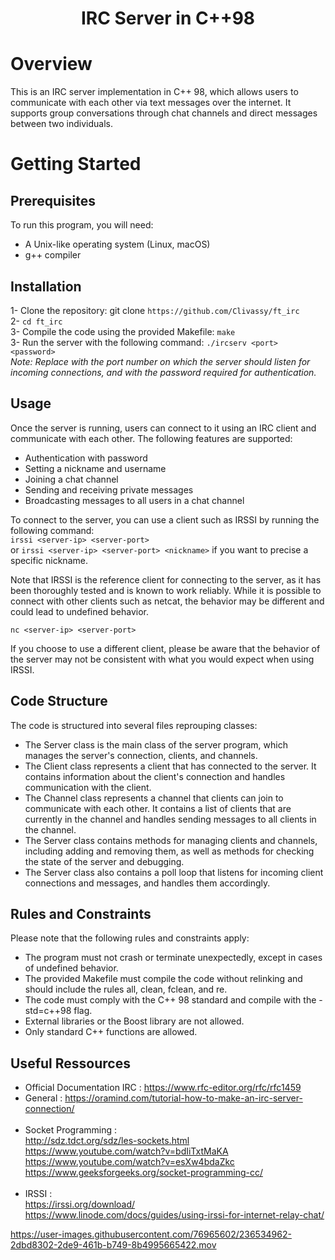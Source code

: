 <h1 align="center">IRC Server in C++98</h1>

# Overview
This is an IRC server implementation in C++ 98, which allows users to communicate with each other via text messages over the internet. It supports group conversations through chat channels and direct messages between two individuals.

# Getting Started

## Prerequisites
To run this program, you will need:

- A Unix-like operating system (Linux, macOS)<br>
- g++ compiler

## Installation
1- Clone the repository: git clone ``https://github.com/Clivassy/ft_irc``<br>
2- ``cd ft_irc`` <br>
3- Compile the code using the provided Makefile: ``make``<br>
3- Run the server with the following command: ``./ircserv <port> <password>`` <br>
<i>Note: Replace <port> with the port number on which the server should listen for incoming connections, and <password> with the password required for authentication.</i><br>

## Usage
Once the server is running, users can connect to it using an IRC client and communicate with each other. The following features are supported:<br>

- Authentication with password
- Setting a nickname and username
- Joining a chat channel
- Sending and receiving private messages
- Broadcasting messages to all users in a chat channel

To connect to the server, you can use a client such as IRSSI by running the following command:<br>
`` irssi <server-ip> <server-port> `` <br>
or `` irssi <server-ip> <server-port> <nickname> `` if you want to precise a specific nickname.

Note that IRSSI is the reference client for connecting to the server, as it has been thoroughly tested and is known to work reliably. 
While it is possible to connect with other clients such as netcat, the behavior may be different and could lead to undefined behavior.<br>

``nc <server-ip> <server-port>``

If you choose to use a different client, please be aware that the behavior of the server may not be consistent 
with what you would expect when using IRSSI.

## Code Structure

The code is structured into several files reprouping classes:<br>
- The Server class is the main class of the server program, which manages the server's connection, clients, and channels.<br>
- The Client class represents a client that has connected to the server. It contains information about the client's connection and handles communication with the client.<br>
- The Channel class represents a channel that clients can join to communicate with each other. It contains a list of clients that are currently in the channel and handles sending messages to all clients in the channel.<br>
- The Server class contains methods for managing clients and channels, including adding and removing them, as well as methods for checking the state of the server and debugging.<br>
- The Server class also contains a poll loop that listens for incoming client connections and messages, and handles them accordingly.<br>

## Rules and Constraints

Please note that the following rules and constraints apply:<br>

- The program must not crash or terminate unexpectedly, except in cases of undefined behavior.<br>
- The provided Makefile must compile the code without relinking and should include the rules all, clean, fclean, and re.<br>
- The code must comply with the C++ 98 standard and compile with the -std=c++98 flag.<br>
- External libraries or the Boost library are not allowed.<br>
- Only standard C++ functions are allowed.<br>

## Useful Ressources 

- Official Documentation IRC : <https://www.rfc-editor.org/rfc/rfc1459><br>
- General : <https://oramind.com/tutorial-how-to-make-an-irc-server-connection/> <br><br>
- Socket Programming : <br>
<http://sdz.tdct.org/sdz/les-sockets.html><br>
<https://www.youtube.com/watch?v=bdIiTxtMaKA><br>
<https://www.youtube.com/watch?v=esXw4bdaZkc><br>
<https://www.geeksforgeeks.org/socket-programming-cc/><br><br>
- IRSSI :<br>
<https://irssi.org/download/> <br>
<https://www.linode.com/docs/guides/using-irssi-for-internet-relay-chat/>




https://user-images.githubusercontent.com/76965602/236534962-2dbd8302-2de9-461b-b749-8b4995665422.mov

